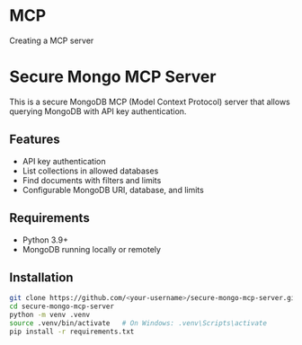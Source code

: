 # MCP
Creating a MCP server
# Secure Mongo MCP Server

This is a secure MongoDB MCP (Model Context Protocol) server that allows querying MongoDB with API key authentication.

## Features
- API key authentication
- List collections in allowed databases
- Find documents with filters and limits
- Configurable MongoDB URI, database, and limits

## Requirements
- Python 3.9+
- MongoDB running locally or remotely

## Installation
```bash
git clone https://github.com/<your-username>/secure-mongo-mcp-server.git
cd secure-mongo-mcp-server
python -m venv .venv
source .venv/bin/activate   # On Windows: .venv\Scripts\activate
pip install -r requirements.txt

